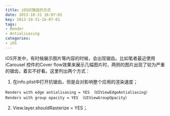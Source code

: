 ```yaml
---
title: iOS抗锯齿的方式
date: 2013-10-31 16:07:01
key: 2013-10-31-16-07-01
tags:
- Render
- Antialisasing
categories:
- iOS
---
```


iOS开发中，有时候展示图片等内容的时候，会出现锯齿。比如笔者最近使用 iCarousel 控件的Cover flow效果来展示几幅图片时，两侧的图片出现了较为严重的锯齿，着实不好看。这里列出两个方式：

1. 在info.plist中打开抗锯齿，但是会对影响整个应用的渲染速度；
```
Renders with edge antialisasing = YES （UIViewEdgeAntialiasing）
Renders with group opacity = YES （UIViewGroupOpacity）
```

2. View.layer.shouldRasterize = YES；

